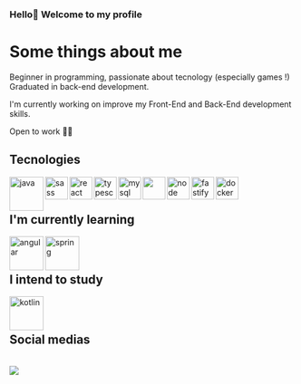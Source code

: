 ### Hello👋 Welcome to my profile <br>
<h1>Some things about me</h1>
<p>Beginner in programming, passionate about tecnology (especially games !)<br>Graduated in back-end development.</p>
<p>I'm currently working on improve my Front-End and Back-End development skills.</p>
<p>Open to work 👍🏻</p>

<h2>Tecnologies </h2>
<div style="display: inline_block">
<img align="left" height="60" width="60" alt="java" src="https://cdn.jsdelivr.net/gh/devicons/devicon@latest/icons/java/java-original-wordmark.svg" />
 <img align="left"  height="40" width="40"  alt="sass" src="https://cdn.jsdelivr.net/gh/devicons/devicon/icons/sass/sass-original.svg" />
 <img align="left"  height="40" width="40" alt="react" src="https://cdn.jsdelivr.net/gh/devicons/devicon/icons/react/react-original-wordmark.svg" />
<img align="left"  height="40" width="40" alt="typescript" src="https://cdn.jsdelivr.net/gh/devicons/devicon/icons/typescript/typescript-original.svg" />
<img align="left"  height="40" width="40" alt="mysql" src="https://cdn.jsdelivr.net/gh/devicons/devicon/icons/mysql/mysql-original-wordmark.svg" /> 
<img align="left" height="40" width="40" src="https://cdn.jsdelivr.net/gh/devicons/devicon/icons/tailwindcss/tailwindcss-original-wordmark.svg" />
  <img  align="left" height="40" width="40" alt="node" src="https://cdn.jsdelivr.net/gh/devicons/devicon/icons/nodejs/nodejs-original-wordmark.svg" />

 <img align="left" height="40" width="40" alt="fastify" src="https://cdn.jsdelivr.net/gh/devicons/devicon@latest/icons/fastify/fastify-original.svg" />
          
 <img align="left" height="40" width="40" alt="docker" src="https://cdn.jsdelivr.net/gh/devicons/devicon@latest/icons/docker/docker-original-wordmark.svg" />
</div> <br><br>

<h2>I'm currently learning </h2>
   
   <img  align="left" height="60" width="60" alt="angular" src="https://cdn.jsdelivr.net/gh/devicons/devicon@latest/icons/angular/angular-original.svg" />
  
   <img align="left" height="60" width="60" alt="spring" src="https://cdn.jsdelivr.net/gh/devicons/devicon@latest/icons/spring/spring-original-wordmark.svg" /> 
          
          
 <br><br>

<h2>I intend to study </h2>
<div style="display: inline_block">

  <img align="left" height="60" width="60" alt="kotlin" src="https://cdn.jsdelivr.net/gh/devicons/devicon@latest/icons/kotlin/kotlin-plain-wordmark.svg" />

                 

</div> <br> <br>
<h2>Social medias</h2> <br>
 <a href="https://www.linkedin.com/in/viniciusmassari/" target="_blank"><img src="https://img.shields.io/badge/-LinkedIn-%230077B5?style=for-the-badge&logo=linkedin&logoColor=white" target="_blank"></a> 






